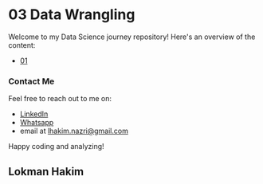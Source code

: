 # 03 Data Wrangling
Welcome to my Data Science journey repository! Here's an overview of the content:

- [01 ](https://github.com/lokmanTech/)
  

### Contact Me
Feel free to reach out to me on:

- [LinkedIn](https://www.linkedin.com/in/lhakimnazri/)
- [Whatsapp](https://wa.me/+60102115249)
- email at lhakim.nazri@gmail.com

Happy coding and analyzing!

## Lokman Hakim
